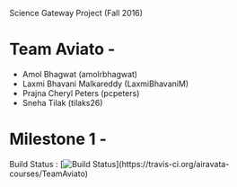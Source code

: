 Science Gateway Project (Fall 2016)

Team Aviato -
==============================
* Amol Bhagwat (amolrbhagwat) 
* Laxmi Bhavani Malkareddy (LaxmiBhavaniM)
* Prajna Cheryl Peters (pcpeters)
* Sneha Tilak (tilaks26)

Milestone 1 -
==============================

Build Status  : [![Build Status](https://travis-ci.org/airavata-courses/TeamBashAviato.svg?)](https://travis-ci.org/airavata-courses/TeamAviato)
